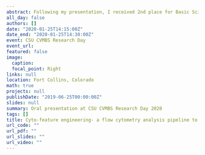 ```yaml
---
abstract: Following my presentation, I received 2nd place for Basic Science Oral Presentation.
all_day: false
authors: []
date: "2020-01-25T14:15:00Z"
date_end: "2020-01-25T14:30:00Z"
event: CSU CVMBS Research Day 
event_url: 
featured: false
image:
  caption: 
  focal_point: Right
links: null
location: Fort Collins, Colorado
math: true
projects: null
publishDate: "2019-06-25T00:00:00Z"
slides: null
summary: Oral presentation at CSU CVMBS Research Day 2020
tags: []
title: Cyto-feature engineering- a flow cytometry analysis pipeline to uncover immune populations and association with disease
url_code: ""
url_pdf: ""
url_slides: ""
url_video: ""
---
```

